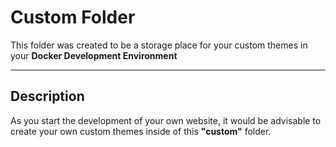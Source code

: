 **Custom Folder**
===================
This folder was created to be a storage place for your custom themes in your **Docker Development Environment**

----------

Description
-------------
As you start the development of your own website, it would be advisable to create your own custom themes inside of this **"custom"** folder.